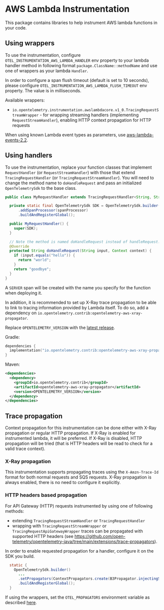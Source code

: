 # AWS Lambda Instrumentation

This package contains libraries to help instrument AWS lambda functions in your code.

## Using wrappers

To use the instrumentation, configure `OTEL_INSTRUMENTATION_AWS_LAMBDA_HANDLER` env property to your lambda handler method in following format `package.ClassName::methodName`
and use one of wrappers as your lambda `Handler`.

In order to configure a span flush timeout (default is set to 10 seconds), please configure `OTEL_INSTRUMENTATION_AWS_LAMBDA_FLUSH_TIMEOUT` env property. The value is in milliseconds.

Available wrappers:

- `io.opentelemetry.instrumentation.awslambdacore.v1_0.TracingRequestStreamWrapper` - for wrapping streaming handlers (implementing `RequestStreamHandler`), enabling HTTP context propagation for HTTP requests

When using known Lambda event types as parameters, use [aws-lambda-events-2.2](../../aws-lambda-events-2.2/library).

## Using handlers

To use the instrumentation, replace your function classes that implement `RequestHandler` (or `RequestStreamHandler`) with those
that extend `TracingRequestHandler` (or `TracingRequestStreamHandler`). You will need to change the method name to `doHandleRequest`
and pass an initialized `OpenTelemetrySdk` to the base class.

```java
public class MyRequestHandler extends TracingRequestHandler<String, String> {

  private static final OpenTelemetrySdk SDK = OpenTelemetrySdk.builder()
      .addSpanProcessor(spanProcessor)
      .buildAndRegisterGlobal();

  public MyRequestHandler() {
    super(SDK);
  }

  // Note the method is named doHandleRequest instead of handleRequest.
  @Override
  protected String doHandleRequest(String input, Context context) {
    if (input.equals("hello")) {
      return "world";
    }
    return "goodbye";
  }
}
```

A `SERVER` span will be created with the name you specify for the function when deploying it.

In addition, it is recommended to set up X-Ray trace propagation to be able to
link to tracing information provided by Lambda itself. To do so, add a dependency on
`io.opentelemetry.contrib:opentelemetry-aws-xray-propagator`.

Replace `OPENTELEMETRY_VERSION` with the [latest
release](https://mvnrepository.com/artifact/io.opentelemetry.contrib/opentelemetry-aws-xray-propagator).

Gradle:

```kotlin
dependencies {
  implementation("io.opentelemetry.contrib:opentelemetry-aws-xray-propagator:OPENTELEMETRY_VERSION")
}
```

Maven:

```xml
<dependencies>
  <dependency>
    <groupId>io.opentelemetry.contrib</groupId>
    <artifactId>opentelemetry-aws-xray-propagator</artifactId>
    <version>OPENTELEMETRY_VERSION</version>
  </dependency>
</dependencies>
```

## Trace propagation

Context propagation for this instrumentation can be done either with X-Ray propagation or regular HTTP propagation. If X-Ray is enabled for instrumented lambda, it will be preferred. If X-Ray is disabled, HTTP propagation will be tried (that is HTTP headers will be read to check for a valid trace context).

### X-Ray propagation

This instrumentation supports propagating traces using the `X-Amzn-Trace-Id` format for both normal
requests and SQS requests. X-Ray propagation is always enabled, there is no need to configure it explicitly.

### HTTP headers based propagation

For API Gateway (HTTP) requests instrumented by using one of following methods:

- extending `TracingRequestStreamHandler` or `TracingRequestHandler`
- wrapping with `TracingRequestStreamWrapper` or `TracingRequestApiGatewayWrapper`
  traces can be propagated with supported HTTP headers (see <https://github.com/open-telemetry/opentelemetry-java/tree/main/extensions/trace-propagators>).

In order to enable requested propagation for a handler, configure it on the SDK you build.

```java
  static {
    OpenTelemetrySdk.builder()
      ...
      .setPropagators(ContextPropagators.create(B3Propagator.injectingSingleHeader()))
      .buildAndRegisterGlobal();
  }
```

If using the wrappers, set the `OTEL_PROPAGATORS` environment variable as described [here](https://github.com/open-telemetry/opentelemetry-java/blob/main/sdk-extensions/autoconfigure/README.md#propagator).
